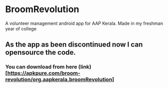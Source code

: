 # BroomRevolution
A volunteer management android app for AAP Kerala. Made in my freshman year of college

## As the app as been discontinued now I can opensource the code.
### You can download from here (link)[https://apkpure.com/broom-revolution/org.aapkerala.broomRevolution]
